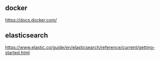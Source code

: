 ## docker
https://docs.docker.com/

## elasticsearch
https://www.elastic.co/guide/en/elasticsearch/reference/current/getting-started.html
